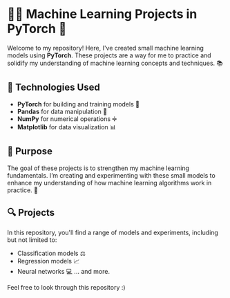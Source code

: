 # 🧑‍💻 Machine Learning Projects in PyTorch 🚀

Welcome to my repository! Here, I've created small machine learning models using **PyTorch**. These projects are a way for me to practice and solidify my understanding of machine learning concepts and techniques. 📚

## 🧰 Technologies Used
- **PyTorch** for building and training models 🔧
- **Pandas** for data manipulation 📅
- **NumPy** for numerical operations ➗
- **Matplotlib** for data visualization 📊

## 🌟 Purpose
The goal of these projects is to strengthen my machine learning fundamentals. I’m creating and experimenting with these small models to enhance my understanding of how machine learning algorithms work in practice. 💪

## 🔍 Projects
In this repository, you'll find a range of models and experiments, including but not limited to:
- Classification models ⚖️
- Regression models 📈
- Neural networks 💻
... and more.

Feel free to look through this repository :)
